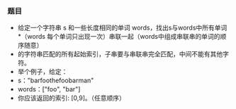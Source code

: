 ### 题目
* 给定一个字符串 s 和一些长度相同的单词 words，找出s与words中所有单词
*（words 每个单词只出现一次）串联一起（words中组成串联串的单词的顺序随意）
* 的字符串匹配的所有起始索引，子串要与串联串完全匹配，中间不能有其他字符。
* 举个例子，给定：
* s："barfoothefoobarman"
* words：["foo", "bar"]
* 你应该返回的索引: [0,9]。（任意顺序）